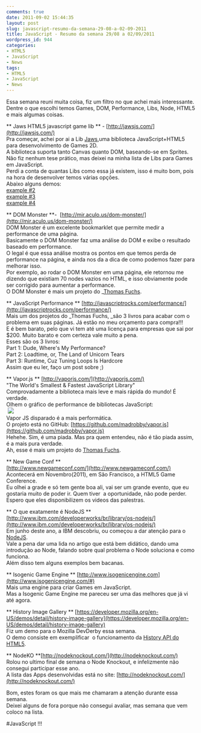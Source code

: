```yaml
---
comments: true
date: 2011-09-02 15:44:35
layout: post
slug: javascript-resumo-da-semana-29-08-a-02-09-2011
title: JavaScript - Resumo da semana 29/08 a 02/09/2011
wordpress_id: 944
categories:
- HTML5
- JavaScript
- News
tags:
- HTML5
- JavaScript
- News
---
```


Essa semana reuni muita coisa, fiz um filtro no que achei mais interessante.  
Dentre o que escolhi temos Games, DOM, Performance, Libs, Node, HTML5 e mais algumas coisas.  

** Jaws HTML5 javascript game lib ** - [http://jawsjs.com/](http://jawsjs.com/)   
Pra começar, achei por ai a Lib [Jaws](http://jawsjs.com/),uma biblioteca JavaScript+HTML5 para desenvolvimento de Games 2D.  
A biblioteca suporta tanto Canvas quanto DOM, baseando-se em Sprites.  
Não fiz nenhum tese prático, mas deixei na minha lista de Libs para Games em JavaScript.  
Perdi a conta de quantas Libs como essa já existem, isso é muito bom, pois na hora de desenvolver temos várias opções.  
Abaixo alguns demos:  
[example #2](http://jawsjs.com/jawsjs/examples/example2.html)  
[example #3](http://jawsjs.com/jawsjs/examples/example3.html)  
[example #4](http://jawsjs.com/jawsjs/examples/example4.html)  

** DOM Monster **- 
[http://mir.aculo.us/dom-monster/](http://mir.aculo.us/dom-monster/)  
DOM Monster é um excelente bookmarklet que permite medir a performance de uma página.  
Basicamente o DOM Monster faz uma análise do DOM e exibe o resultado baseado em performance.  
O legal é que essa análise mostra os pontos em que temos perda de performance na página, e ainda nos da a dica de como podemos fazer para melhorar isso.  
Por exemplo, ao rodar o DOM Monster em uma página, ele retornou me dizendo que existiam 70 nodes vazios no HTML, e isso obviamente pode ser corrigido para aumentar a performance.  
O DOM Monster é mais um projeto do _[Thomas Fuchs](http://mir.aculo.us/).  

** JavaScript Performance ** 
[http://javascriptrocks.com/performance/](http://javascriptrocks.com/performance/)  
Mais um dos projetos do _Thomas Fuchs, _são 3 livros para acabar com o problema em suas páginas.
Já estão no meu orçamento para compra!!!  
E é bem barato, pelo que vi tem até uma licença para empresas que sai por $200. Muito barato e com certeza vale muito a pena.  
Esses são os 3 livros:  
Part 1: Dude, Where's My Performance?  
Part 2: Loadtime, or, The Land of Unicorn Tears  
Part 3: Runtime, Cuz Tuning Loops Is Hardcore  
Assim que eu ler, faço um post sobre ;)  

** Vapor.js ** 
[http://vaporjs.com/](http://vaporjs.com/)  
"The World's Smallest & Fastest JavaScript Library"  
Comprovadamente a biblioteca mais leve e mais rápida do mundo! É verdade.  
Olhem o gráfico de performance de bibliotecas JavaScript:  
 [![](http://jaydson-org.web102.redehost.com.br/assets/rOTtV.jpg)](http://jaydson-org.web102.redehost.com.br/assets/rOTtV.jpg)  
Vapor JS disparado é a mais performática.  
O projeto está no GitHub: [https://github.com/madrobby/vapor.js](https://github.com/madrobby/vapor.js)  
Hehehe. Sim, é uma piada. Mas pra quem entendeu, não é tão piada assim, é a mais pura verdade.  
Ah, esse é mais um projeto do [Thomas Fuchs](http://mir.aculo.us/).  

** New Game Conf **  
[http://www.newgameconf.com/](http://www.newgameconf.com/)  
Acontecerá em Novembro(2011), em São Francisco, a HTML5 Game Conference.  
Eu olhei a grade e só tem gente boa ali, vai ser um grande evento, que eu gostaria muito de poder ir. Quem tiver  a oportunidade, não pode perder.  
Espero que eles disponibilizem os videos das palestras.  

** O que exatamente é NodeJS **  
[http://www.ibm.com/developerworks/br/library/os-nodejs/](http://www.ibm.com/developerworks/br/library/os-nodejs/)  
Em junho deste ano, a IBM descobriu, ou começou a dar atenção para o [NodeJS](http://nodejs.org/).  
Vale a pena dar uma lida no artigo que está bem didático, dando uma introdução ao Node, falando sobre qual problema o Node soluciona e como funciona.  
Além disso tem alguns exemplos bem bacanas.  

** Isogenic Game Engine ** 
[http://www.isogenicengine.com](http://www.isogenicengine.com/#)  
Mais uma engine para criar Games em JavaScript.  
Mas a Isogenic Game Engine me pareceu ser uma das melhores que já vi até agora.  

** History Image Gallery **
[https://developer.mozilla.org/en-US/demos/detail/history-image-gallery](https://developer.mozilla.org/en-US/demos/detail/history-image-gallery)  
Fiz um demo para o Mozilla DevDerby essa semana.  
O demo consiste em exemplificar  o funcionamento da [History API do HTML5](https://developer.mozilla.org/en/DOM/Manipulating_the_browser_history).  

** NodeKO **[http://nodeknockout.com/](http://nodeknockout.com/)  
Rolou no ultimo final de semana o Node Knockout, e infelizmente não consegui participar esse ano.  
A lista das Apps desenvolvidas está no site: [http://nodeknockout.com/](http://nodeknockout.com/)  

Bom, estes foram os que mais me chamaram a atenção durante essa semana.  
Deixei alguns de fora porque não consegui avaliar, mas semana que vem coloco na lista.  

#JavaScript !!!




